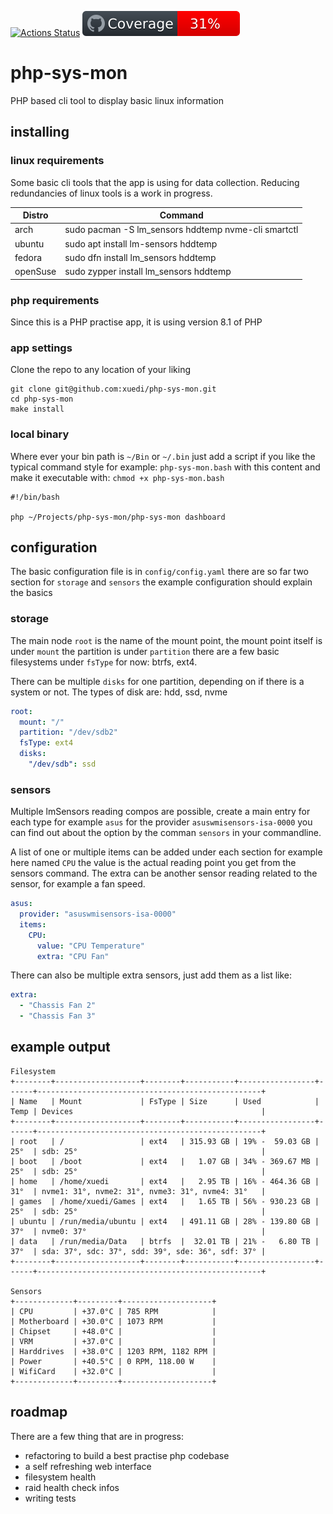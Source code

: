 [![Actions Status](https://github.com/xuedi/php-sys-mon/workflows/PHP-Unit/badge.svg)](https://github.com/xuedi/php-sys-mon/actions)
[![Code Coverage](https://raw.githubusercontent.com/xuedi/php-sys-mon/main/tests/badge/coverage.svg?sanitize=true)](https://github.com/xuedi/php-sys-mon/blob/main/tests/badge_generator.php)


# php-sys-mon

PHP based cli tool to display basic linux information

## installing

### linux requirements

Some basic cli tools that the app is using for data collection. 
Reducing redundancies of linux tools is a work in progress.  

| Distro   | Command                                              |
|----------|------------------------------------------------------|
| arch     | sudo pacman -S lm_sensors hddtemp nvme-cli smartctl  |
| ubuntu   | sudo apt install lm-sensors hddtemp                  |
| fedora   | sudo dfn install lm_sensors hddtemp                  |
| openSuse | sudo zypper install lm_sensors hddtemp               |

### php requirements

Since this is a PHP practise app, it is using version 8.1 of PHP

### app settings

Clone the repo to any location of your liking

``` shell
git clone git@github.com:xuedi/php-sys-mon.git 
cd php-sys-mon
make install
```

### local binary

Where ever your bin path is `~/Bin` or `~/.bin` just add a script 
if you like the typical command style for example: `php-sys-mon.bash` 
with this content and make it executable with: `chmod +x php-sys-mon.bash`

``` shell
#!/bin/bash

php ~/Projects/php-sys-mon/php-sys-mon dashboard
```

## configuration

The basic configuration file is in `config/config.yaml` there 
are so far two section for `storage` and `sensors` the example 
configuration should explain the basics

### storage

The main node `root` is the name of the mount point, the mount 
point itself is under `mount` the partition is under `partition` 
there are a few basic filesystems under `fsType` for now: 
btrfs, ext4. 

There can be multiple `disks` for one partition, depending on 
if there is a system or not. The types of disk are: 
hdd, ssd, nvme

``` yaml
root:
  mount: "/"
  partition: "/dev/sdb2"
  fsType: ext4
  disks:
    "/dev/sdb": ssd
```

### sensors

Multiple lmSensors reading compos are possible, create a main 
entry for each type for example `asus` for the provider 
`asuswmisensors-isa-0000` you can find out about the option 
by the comman `sensors` in your commandline.

A list of one or multiple items can be added under each 
section for example here named `CPU` the value is the 
actual reading point you get from the sensors command. 
The extra can be another sensor reading related to the 
sensor, for example a fan speed. 

``` yaml
asus:
  provider: "asuswmisensors-isa-0000"
  items:
    CPU:
      value: "CPU Temperature"
      extra: "CPU Fan"
```

There can also be multiple extra sensors, just add them as a 
list like:

``` yaml
extra:
  - "Chassis Fan 2"
  - "Chassis Fan 3"
```

## example output

```
Filesystem
+--------+-------------------+--------+-----------+-----------------+------+--------------------------------------------------+
| Name   | Mount             | FsType | Size      | Used            | Temp | Devices                                          |
+--------+-------------------+--------+-----------+-----------------+------+--------------------------------------------------+
| root   | /                 | ext4   | 315.93 GB | 19% -  59.03 GB | 25°  | sdb: 25°                                         |
| boot   | /boot             | ext4   |   1.07 GB | 34% - 369.67 MB | 25°  | sdb: 25°                                         |
| home   | /home/xuedi       | ext4   |   2.95 TB | 16% - 464.36 GB | 31°  | nvme1: 31°, nvme2: 31°, nvme3: 31°, nvme4: 31°   |
| games  | /home/xuedi/Games | ext4   |   1.65 TB | 56% - 930.23 GB | 25°  | sdb: 25°                                         |
| ubuntu | /run/media/ubuntu | ext4   | 491.11 GB | 28% - 139.80 GB | 37°  | nvme0: 37°                                       |
| data   | /run/media/Data   | btrfs  |  32.01 TB | 21% -   6.80 TB | 37°  | sda: 37°, sdc: 37°, sdd: 39°, sde: 36°, sdf: 37° |
+--------+-------------------+--------+-----------+-----------------+------+--------------------------------------------------+

Sensors
+-------------+---------+--------------------+
| CPU         | +37.0°C | 785 RPM            |
| Motherboard | +30.0°C | 1073 RPM           |
| Chipset     | +48.0°C |                    |
| VRM         | +37.0°C |                    |
| Harddrives  | +38.0°C | 1203 RPM, 1182 RPM |
| Power       | +40.5°C | 0 RPM, 118.00 W    |
| WifiCard    | +32.0°C |                    |
+-------------+---------+--------------------+
```

## roadmap

There are a few thing that are in progress:
- refactoring to build a best practise php codebase
- a self refreshing web interface
- filesystem health
- raid health check infos
- writing tests
